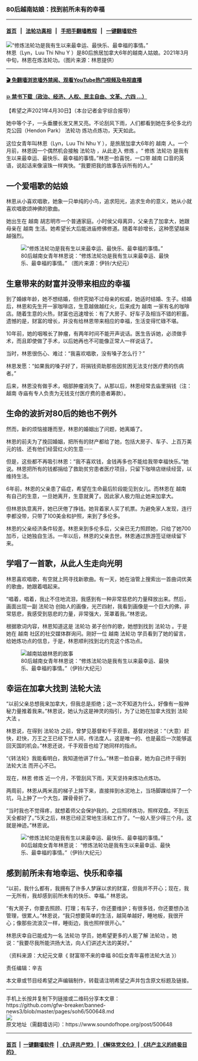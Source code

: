### 80后越南姑娘：找到前所未有的幸福
------------------------

#### [首页](https://github.com/gfw-breaker/banned-news3/blob/master/README.md) &nbsp;&nbsp;|&nbsp;&nbsp; [法轮功真相](https://github.com/begood0513/basic/blob/master/README.md)  &nbsp;&nbsp;|&nbsp;&nbsp; [手把手翻墙教程](https://github.com/gfw-breaker/guides/wiki)  &nbsp;&nbsp;|&nbsp;&nbsp; [一键翻墙软件](https://github.com/gfw-breaker/nogfw/blob/master/README.md)  



<div><img alt="       “修炼法轮功是我有生以来最幸运、最快乐、最幸福的事情。”" src="https://img.soundofhope.org/2021-04/id12888427-dsc_0018-2-600x400-1619813331601.jpg"/>
<br/><figcaption class="caption">
 林恩（Lyn，Luu Thi Nhu Y ）是80后旅居加拿大6年的越南人姑娘。2021年3月中旬，林恩在炼法轮功。（图片来源：林恩提供）
</figcaption></div><hr/>

#### [ 🎬  免翻墙浏览墙外禁闻、观看YouTube热门视频及电视直播](https://github.com/gfw-breaker/HelloWorld)

#### [ 💥  禁书下载（政治、经济、人权、民主自由、文革、六四 ...）](https://github.com/gfw-breaker/books/blob/master/README.md)

<div><div class="Content__Wrapper sc-1bvya0-0 grZQxZ">
 <p class="meta-top">
  <span class="meta">
   【希望之声2021年4月30日】（本台记者金宇综合报导）
  </span>
 </p>
 <p style="margin-bottom:15px">
  她中等个子，一头垂腰长发又黑又亮。不论刮风下雨，人们都看到她在多伦多北约克公园（Hendon Park）
  <ok href="/term/968">
   法轮功
  </ok>
  炼功点炼功，天天如此。
 </p>
 <p>
  这位女青年叫林恩（Lyn，Luu Thi Nhu Y ），是旅居加拿大6年的
  <ok href="/term/6112">
   越南
  </ok>
  人。一个月前，林恩因一个偶然机会接触
  <ok href="/term/968">
   法轮功
  </ok>
  ，从此走入
  <ok href="/term/4210">
   修炼
  </ok>
  。“
  <ok href="/term/4210">
   修炼
  </ok>
  <ok href="/term/968">
   法轮功
  </ok>
  是我有生以来最幸运、最快乐、最幸福的事情。”林恩一脸喜悦，一口带
  <ok href="/term/6112">
   越南
  </ok>
  口音的英语，说起话来像滚珠一样爽快。“我要把我的故事告诉所有的人。”
 </p>
 <h2>
  一个爱唱歌的姑娘
 </h2>
 <p>
  林恩从小喜欢唱歌，她象一只单纯的小鸟，追求阳光，追求生命的意义，她从小就喜欢唱歌颂神佛的歌曲。
 </p>
 <p>
  她出生在
  <ok href="/term/6112">
   越南
  </ok>
  胡志明市一个普通家庭。小时侯父母离异，父亲去了加拿大，她跟母亲在
  <ok href="/term/6112">
   越南
  </ok>
  生活。她希望长大后能进庙修佛修道。随着年龄增长，这种愿望越来越强烈。
 </p>
 <figure class="OImage__StyledFigure-sc-1lfley0-0 hHSfVg">
  <img alt="       “修炼法轮功是我有生以来最幸运、最快乐、最幸福的事情。”" src="https://img.soundofhope.org/2021-04/id12888430-dsc_0036-2-450x301-1619814754674.jpg"/>
  <br/><figcaption>
   80后越南女青年林恩说：“修炼法轮功是我有生以来最幸运、最快乐、最幸福的事情。” （图片来源：伊铃/大纪元）
  </figcaption>
 </figure>
 <h2>
  生意带来的财富并没带来相应的幸福
 </h2>
 <p>
  到了婚嫁年龄，她不想结婚，但终究拗不过母亲的权威，她适时结婚、生子。结婚后，林恩和先生开一家咖啡店，生意越做越红火，后来成为
  <ok href="/term/6112">
   越南
  </ok>
  一家有名的咖啡店。随着生意的火热，财富也迅速增长：有了大房子、好车子及相当不错的积蓄。遗憾的是，财富的增长，并没有给林恩带来相应的幸福，生活变得忙碌不堪。
 </p>
 <div class="AD_Embed__Wrap-sc-1xslmin-0 igMuqX module desktop">
  <div>
  </div>
 </div>
 <p>
  10年前，她的咽喉长了肿瘤，有两年时间不能开声说话。医生告诉她，必须做手术，而且即使做了手术，以后她再也不可能像正常人一样说话了。
 </p>
 <p>
  当时，林恩很伤心、难过：“我喜欢唱歌，没有嗓子怎么行？”
 </p>
 <p>
  林恩发愿：“如果我的嗓子好了，将捐钱资助那些因贫困无法支付医疗费的伤病者。”
 </p>
 <p>
  后来，林恩没有做手术，咽部肿瘤消失了。从那以后，林恩经常去庙里捐钱（注：
  <ok href="/term/6112">
   越南
  </ok>
  寺庙有专人负责为无钱支付医疗费的患者筹款）。
 </p>
 <h2>
  生命的波折对80后的她也不例外
 </h2>
 <p>
  然而，新的烦恼接踵而至，林恩的婚姻出了问题，她离婚了。
 </p>
 <p>
  林恩的前夫为了挽回婚姻，把所有的财产都给了她，包括大房子、车子、上百万美元的钱、还有他们经营红火的生意······
 </p>
 <p>
  但是，这些都不再吸引林恩：“我不喜欢钱，金钱再多也不能给我带幸福快乐。”她说。林恩把所有的钱都捐给了救助贫穷患者医疗项目，只留下咖啡店继续经营，以维持生活。
 </p>
 <p>
  6年前，林恩的父亲患了癌症，希望在生命最后阶段能见到女儿。而林恩在
  <ok href="/term/6112">
   越南
  </ok>
  有自己的生意，一旦她离开，生意就黄了。因此家人极力阻止她来加拿大。
 </p>
 <p>
  但林恩执意离开，她已厌倦了挣钱。她背着家人买了机票。为避免家人发现，连行李都没带，只带了100美金和护照，来到了多伦多。
 </p>
 <p>
  林恩的父亲经济条件较差。林恩来到多伦多后，父亲已无力照顾她，只给了她700加币，让她独自生活。一年以后，林恩的父亲去世。林恩通过旅游签证继续留下来。
 </p>
 <h2>
  学唱了一首歌，从此人生走向光明
 </h2>
 <p>
  林恩喜欢唱歌，有空就上网寻找新歌曲。有一天，她在油管上搜索出一首曲词优美的歌曲，她跟着唱起来。
 </p>
 <p>
  “唱着，唱着，我止不住地流泪，我感到有一种非常慈悲的力量释放出来。然后，画面出现一副
  <ok href="/term/968">
   法轮功
  </ok>
  创始人的画像，光芒四射，我看到画像是一个巨大的佛，非常慈悲，我感受到慈悲的力量，非常强大，笼罩着我。”林恩说。
 </p>
 <p>
  根据歌词内容，林恩知道这是
  <ok href="/term/968">
   法轮功
  </ok>
  弟子创作的歌，她想到找到
  <ok href="/term/968">
   法轮功
  </ok>
  。于是她在
  <ok href="/term/6112">
   越南
  </ok>
  社区的社交媒体群询问。刚好一位
  <ok href="/term/6112">
   越南
  </ok>
  <ok href="/term/968">
   法轮功
  </ok>
  学员看到了她的留言，给她炼功点的信息，于是，林恩顺利找到北约克这个炼功点。
 </p>
 <figure class="OImage__StyledFigure-sc-1lfley0-0 hHSfVg">
  <img alt="越南姑娘林恩的故事" src="https://img.soundofhope.org/2021-04/id12888436-dsc_0055-2-450x301-1619814288877.jpg"/>
  <br/><figcaption>
   80后越南女青年林恩说：“修炼法轮功是我有生以来最幸运、最快乐、最幸福的事情。”（伊铃/大纪元）
  </figcaption>
 </figure>
 <h2>
  幸运在加拿大找到
  <ok href="/term/8055">
   法轮大法
  </ok>
 </h2>
 <p>
  “以前父亲总想我来加拿大，但我总是拒绝；这一次不知道为什么，好像有一股神秘力量推着我来。”林恩说，她认为这是神灵的指引，为了让她在加拿大找到
  <ok href="/term/8055">
   法轮大法
  </ok>
  。
 </p>
 <p>
  林恩说，在得到
  <ok href="/term/968">
   法轮功
  </ok>
  之前，曾梦见基督和千手观音。基督对她说：“（大意）赶快，赶快，万王之王已经下世人间，传法度人。这是唯一的、也是最后一次能够返回天国的机会。”林恩还说，千手观音也给了她同样的指点。
 </p>
 <p>
  “《转法轮》我能看明白，我知道他讲了什么。”林恩一脸自豪，她为自己终于得到
  <ok href="/term/8055">
   法轮大法
  </ok>
  而开心不已。
 </p>
 <p>
  现在，林恩
  <ok href="/term/4210">
   修炼
  </ok>
  近一个月，不管刮风下雨，天天坚持来炼功点炼功。
 </p>
 <p>
  两周前，林恩从两米高的梯子上摔下来，直接摔到水泥地上，当场脚踝给摔了一个坑，马上肿了一个大包，踝骨骨折了。
 </p>
 <p>
  “当时我也不觉得疼，就想着师父会保护我的。之后照样炼功，照样双盘。不到五天全都好了。”5天之后，林恩已经正常地生活和工作了。“一般人至少得三个月。这就是神迹。”林恩说。
 </p>
 <figure class="OImage__StyledFigure-sc-1lfley0-0 hHSfVg">
  <img alt="       “修炼法轮功是我有生以来最幸运、最快乐、最幸福的事情。”" src="https://img.soundofhope.org/2021-04/id12888432-dsc_0045-450x301-1619815187224.jpg"/>
  <br/><figcaption>
   80后越南女青年林恩说： “修炼法轮功是我有生以来最幸运、最快乐、最幸福的事情。”（伊铃/大纪元）
  </figcaption>
 </figure>
 <h2>
  感到前所未有地幸运、快乐和幸福
 </h2>
 <p>
  “以前，我什么都有，我拥有了许多人梦寐以求的财富，但我并不开心；现在，我一无所有，我却感到前所未有的快乐、幸福。” 林恩说。
 </p>
 <p>
  “有大房子，你要去照顾、打理；有车子，你还要维护；有很多钱，你还要想办法管理，很累人。”林恩说，“我只想要简单的生活，越简单越好，睡地板，我很开心；像那些流浪汉一样，睡街边，我也照样很开心。”
 </p>
 <p>
  林恩庆幸自已能成为一名
  <ok href="/term/968">
   法轮功
  </ok>
  学员，她希望更多的人能了解
  <ok href="/term/968">
   法轮功
  </ok>
  。她说：“我要尽我所能洪扬大法，向人们讲述大法的美好。”
 </p>
 <p>
  （资料来源：大纪元文章《
  <ok href="https://www.epochtimes.com/gb/21/4/18/n12888419.htm">
   财富带不来的幸福 80后女青年喜修法轮大法
  </ok>
  》）
 </p>
 <p class="meta-btm">
  责任编辑：辛吉
 </p>
 <p class="meta-btm">
  本文章或节目经希望之声编辑制作，转载请注明希望之声并包含原文标题及链接。
 </p>
</div>
</div>
<hr/>
手机上长按并复制下列链接或二维码分享本文章：<br/>
https://github.com/gfw-breaker/banned-news3/blob/master/pages/soh6/500648.md <br/>
<a href='https://github.com/gfw-breaker/banned-news3/blob/master/pages/soh6/500648.md'><img src='https://github.com/gfw-breaker/banned-news3/blob/master/pages/soh6/500648.md.png'/></a> <br/>
原文地址（需翻墙访问）：https://www.soundofhope.org/post/500648


------------------------
#### [首页](https://github.com/gfw-breaker/banned-news3/blob/master/README.md) &nbsp;|&nbsp; [一键翻墙软件](https://github.com/gfw-breaker/nogfw/blob/master/README.md) &nbsp;| [《九评共产党》](https://github.com/gfw-breaker/9ping.md/blob/master/README.md#九评之一评共产党是什么) | [《解体党文化》](https://github.com/gfw-breaker/jtdwh.md/blob/master/README.md) | [《共产主义的终极目的》](https://github.com/gfw-breaker/gczydzjmd.md/blob/master/README.md)


<img src='http://gfw-breaker.win/banned-news3/pages/soh6/500648.md' width='0px' height='0px'/>